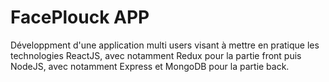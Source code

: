 # FacePlouck APP

Développment d'une application multi users visant à mettre en pratique les technologies ReactJS, avec notamment Redux pour la partie front puis NodeJS, avec notamment Express et MongoDB pour la partie back.
